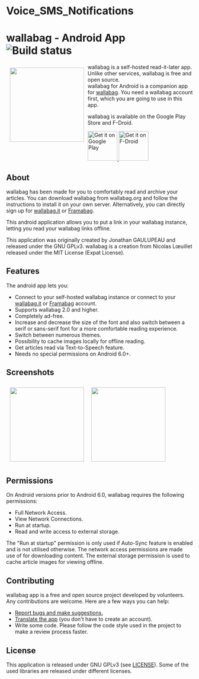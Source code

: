 # Voice_SMS_Notifications

# wallabag - Android App ![Build status](https://github.com/wallabag/android-app/workflows/CI/badge.svg?branch=master)

<img src="/readme/wallabag logo.png" align="left"
width="200" hspace="10" vspace="10">

wallabag is a self-hosted read-it-later app.  
Unlike other services, wallabag is free and open source.  
wallabag for Android is a companion app for [wallabag](https://www.wallabag.org). You need a wallabag account first, which you are going to use in this app.

wallabag is available on the Google Play Store and F-Droid.

<p align="left">
<a href="https://play.google.com/store/apps/details?id=fr.gaulupeau.apps.InThePoche">
    <img alt="Get it on Google Play"
        height="80"
        src="https://play.google.com/intl/en_us/badges/images/generic/en_badge_web_generic.png" />
</a>  
<a href="https://f-droid.org/app/fr.gaulupeau.apps.InThePoche">
    <img alt="Get it on F-Droid"
        height="80"
        src="https://f-droid.org/badge/get-it-on.png" />
        </a>
        </p>

## About

wallabag has been made for you to comfortably read and archive your articles.
You can download wallabag from wallabag.org and follow the instructions to install it on your own server.
Alternatively, you can directly sign up for [wallabag.it](https://wallabag.it) or [Framabag](https://framabag.org).

This android application allows you to put a link in your wallabag instance, letting you read your wallabag links offline.

This application was originally created by Jonathan GAULUPEAU and released under the GNU GPLv3.
wallabag is a creation from Nicolas Lœuillet released under the MIT License (Expat License).

## Features

The android app lets you:
- Connect to your self-hosted wallabag instance or connect to your [wallabag.it](https://wallabag.it) or [Framabag](https://framabag.org) account.
- Supports wallabag 2.0 and higher.
- Completely ad-free.
- Increase and decrease the size of the font and also switch between a serif or sans-serif font for a more comfortable reading experience.
- Switch between numerous themes.
- Possibility to cache images locally for offline reading.
- Get articles read via Text-to-Speech feature.
- Needs no special permissions on Android 6.0+.

## Screenshots

[<img src="/readme/Wallabag%20Reading%20List.png" align="left"
width="200"
    hspace="10" vspace="10">](/readme/Wallabag%20Reading%20List.png)
[<img src="/readme/Wallabag%20Article%20View.png" align="center"
width="200"
    hspace="10" vspace="10">](/readme/Wallabag%20Article%20View.png)

## Permissions

On Android versions prior to Android 6.0, wallabag requires the following permissions:
- Full Network Access.
- View Network Connections.
- Run at startup.
- Read and write access to external storage.

The "Run at startup" permission is only used if Auto-Sync feature is enabled and is not utilised otherwise. The network access permissions are made use of for downloading content. The external storage permission is used to cache article images for viewing offline.

## Contributing

wallabag app is a free and open source project developed by volunteers. Any contributions are welcome. Here are a few ways you can help:
 * [Report bugs and make suggestions.](https://github.com/wallabag/android-app/issues)
 * [Translate the app](https://hosted.weblate.org/projects/wallabag/android-app/) (you don't have to create an account).
 * Write some code. Please follow the code style used in the project to make a review process faster.

## License

This application is released under GNU GPLv3 (see [LICENSE](LICENSE)).
Some of the used libraries are released under different licenses.
